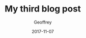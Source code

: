 ---
path: "/blog/my-third-post"
date: "2017-11-07"
title: "My third blog post"
author: "Geoffrey"
image: "https://images.pexels.com/photos/169573/pexels-photo-169573.jpeg?auto=compress&cs=tinysrgb&dpr=2&w=500"
alt: "coding and coffee"
description: "On the other hand, we denounce with righteous indignation and dislike men who are so beguiled and demoralized by the charms of pleasure of the moment, so blinded by desire, that they cannot foresee the pain and trouble that are bound to ensue; and equal blame belongs to those who fail in their duty through weakness of will, which is the same as saying through shrinking from toil and pain. These cases are perfectly simple and easy to distinguish. In a free hour, when our power of choice is untrammelled and when nothing prevents our being able to do what we like best, every pleasure is to be welcomed and every pain avoided. But in certain circumstances and owing to the claims of duty or the obligations of business it will frequently occur that pleasures have to be repudiated and annoyances accepted. The wise man therefore always holds in these matters to this principle of selection he rejects pleasures to secure other greater pleasures, or else he endures pains to avoid worse pains."
---